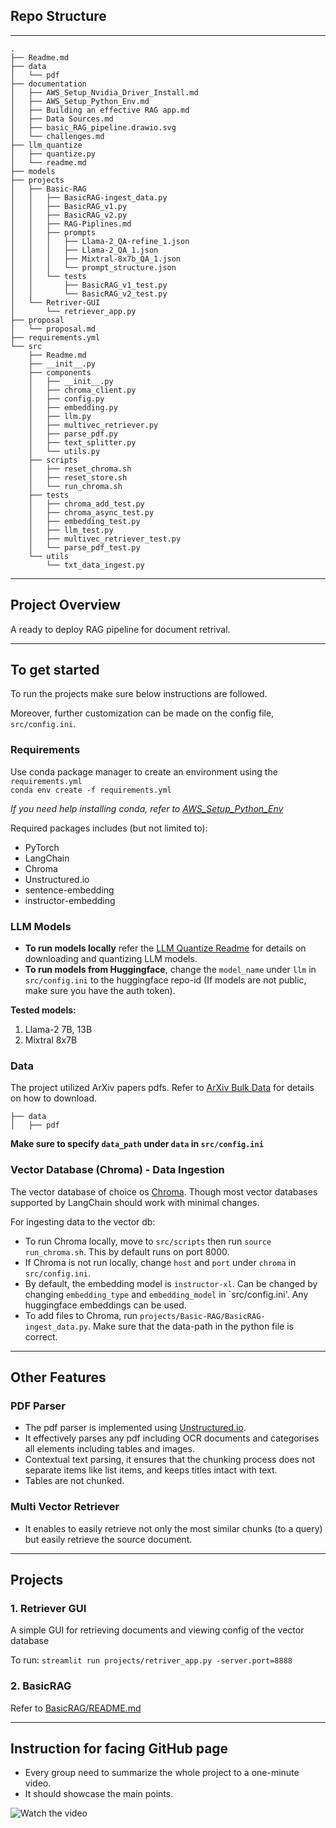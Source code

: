 ## Repo Structure

___

```
.
├── Readme.md
├── data
│   └── pdf
├── documentation
│   ├── AWS_Setup_Nvidia_Driver_Install.md
│   ├── AWS_Setup_Python_Env.md
│   ├── Building an effective RAG app.md
│   ├── Data Sources.md
│   ├── basic_RAG_pipeline.drawio.svg
│   └── challenges.md
├── llm_quantize
│   ├── quantize.py
│   └── readme.md
├── models
├── projects
│   ├── Basic-RAG
│   │   ├── BasicRAG-ingest_data.py
│   │   ├── BasicRAG_v1.py
│   │   ├── BasicRAG_v2.py
│   │   ├── RAG-Piplines.md
│   │   ├── prompts
│   │   │   ├── Llama-2_QA-refine_1.json
│   │   │   ├── Llama-2_QA_1.json
│   │   │   ├── Mixtral-8x7b_QA_1.json
│   │   │   └── prompt_structure.json
│   │   └── tests
│   │       ├── BasicRAG_v1_test.py
│   │       └── BasicRAG_v2_test.py
│   └── Retriver-GUI
│       └── retriever_app.py
├── proposal
│   └── proposal.md
├── requirements.yml
└── src
    ├── Readme.md
    ├── __init__.py
    ├── components
    │   ├── __init__.py
    │   ├── chroma_client.py
    │   ├── config.py
    │   ├── embedding.py
    │   ├── llm.py
    │   ├── multivec_retriever.py
    │   ├── parse_pdf.py
    │   ├── text_splitter.py
    │   └── utils.py
    ├── scripts
    │   ├── reset_chroma.sh
    │   ├── reset_store.sh
    │   └── run_chroma.sh
    ├── tests
    │   ├── chroma_add_test.py
    │   ├── chroma_async_test.py
    │   ├── embedding_test.py
    │   ├── llm_test.py
    │   ├── multivec_retriever_test.py
    │   └── parse_pdf_test.py
    └── utils
        └── txt_data_ingest.py
```

---

## Project Overview

A ready to deploy RAG pipeline for document retrival.

---

## To get started

To run the projects make sure below instructions are followed.

Moreover, further customization can be made on the config file, `src/config.ini`.

### Requirements

Use conda package manager to create an environment using the `requirements.yml`  
`conda env create -f requirements.yml`

_If you need help installing conda, refer to [AWS_Setup_Python_Env](./documentation/AWS_Setup_Python_Env.md)_

Required packages includes (but not limited to):

- PyTorch
- LangChain
- Chroma
- Unstructured.io
- sentence-embedding
- instructor-embedding

### LLM Models

- **To run models locally** refer the [LLM Quantize Readme](./llm_quantize/readme.md) for details on downloading and
  quantizing LLM models.
- **To run models from Huggingface**, change the `model_name` under `llm` in `src/config.ini` to the huggingface
  repo-id (If
  models are not public, make sure you have the auth token).

**Tested models:**

1. Llama-2 7B, 13B
2. Mixtral 8x7B

### Data

The project utilized ArXiv papers pdfs. Refer to [ArXiv Bulk Data](https://info.arxiv.org/help/bulk_data/index.html) for
details on how to download.

```
├── data
│   ├── pdf
```

**Make sure to specify `data_path` under `data` in `src/config.ini`**

### Vector Database (Chroma) - Data Ingestion

The vector database of choice os [Chroma](https://www.trychroma.com). Though most vector databases supported by
LangChain should work with minimal changes.

For ingesting data to the vector db:

- To run Chroma locally, move to `src/scripts` then run `source run_chroma.sh`. This by default runs on port 8000.
- If Chroma is not run locally, change `host` and `port` under `chroma` in `src/config.ini`.
- By default, the embedding model is `instructor-xl`. Can be changed by changing `embedding_type` and `embedding_model`
  in `src/config.ini'. Any huggingface embeddings can be used.
- To add files to Chroma, run `projects/Basic-RAG/BasicRAG-ingest_data.py`. Make sure that the data-path in the python
  file is correct.

---

## Other Features

### PDF Parser

- The pdf parser is implemented using [Unstructured.io](https://unstructured.io).
- It effectively parses any pdf including OCR documents and categorises all elements including tables and images.
- Contextual text parsing, it ensures that the chunking process does not separate items like list items, and keeps
  titles intact with text.
- Tables are not chunked.

### Multi Vector Retriever

- It enables to easily retrieve not only the most similar chunks (to a query) but easily retrieve the source document.

---

## Projects

### 1. Retriever GUI

A simple GUI for retrieving documents and viewing config of the vector database

To run: `streamlit run projects/retriver_app.py -server.port=8888`

### 2. BasicRAG

Refer to [BasicRAG/README.md](projects/BasicRAG/README.md)

___

## Instruction for facing GitHub page

- Every group need to summarize the whole project to a one-minute video.
- It should showcase the main points.

![Watch the video](../Sample_Capstone/demo/fig/demo.gif)
